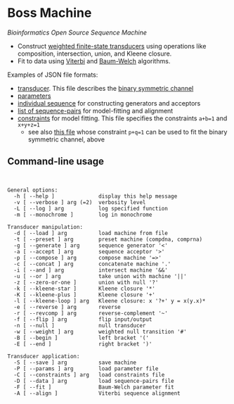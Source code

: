 # Boss Machine
*Bioinformatics Open Source Sequence Machine*

- Construct [weighted finite-state transducers](https://en.wikipedia.org/wiki/Finite-state_transducer) using operations like composition, intersection, union, and Kleene closure.
- Fit to data using [Viterbi](https://en.wikipedia.org/wiki/Viterbi_algorithm) and [Baum-Welch](https://en.wikipedia.org/wiki/Baum%E2%80%93Welch_algorithm) algorithms.

Examples of JSON file formats:

- [transducer](https://github.com/ihh/bossmachine/blob/master/t/machine/bitnoise.json). This file describes the [binary symmetric channel](https://en.wikipedia.org/wiki/Binary_symmetric_channel)
- [parameters](https://github.com/ihh/bossmachine/blob/master/t/io/params.json)
- [individual sequence](https://github.com/ihh/bossmachine/blob/master/t/io/seqAGC.json) for constructing generators and acceptors
- [list of sequence-pairs](https://github.com/ihh/bossmachine/blob/master/t/io/seqpairlist.json) for model-fitting and alignment
- [constraints](https://github.com/ihh/bossmachine/blob/master/t/io/constraints.json) for model fitting. This file specifies the constraints `a+b=1` and `x+y+z=1`
	- see also [this file](https://github.com/ihh/bossmachine/blob/master/t/io/pqcons.json) whose constraint `p+q=1` can be used to fit the binary symmetric channel, above

## Command-line usage

<pre><code>

General options:
  -h [ --help ]              display this help message
  -v [ --verbose ] arg (=2)  verbosity level
  -L [ --log ] arg           log specified function
  -m [ --monochrome ]        log in monochrome

Transducer manipulation:
  -d [ --load ] arg          load machine from file
  -t [ --preset ] arg        preset machine (compdna, comprna)
  -g [ --generate ] arg      sequence generator '&lt;'
  -a [ --accept ] arg        sequence acceptor '&gt;'
  -p [ --compose ] arg       compose machine '=&gt;'
  -c [ --concat ] arg        concatenate machine '.'
  -i [ --and ] arg           intersect machine '&&'
  -u [ --or ] arg            take union with machine '||'
  -z [ --zero-or-one ]       union with null '?'
  -k [ --kleene-star ]       Kleene closure '*'
  -K [ --kleene-plus ]       Kleene closure '+'
  -l [ --kleene-loop ] arg   Kleene closure: x '?+' y = x(y.x)*
  -e [ --reverse ] arg       reverse
  -r [ --revcomp ] arg       reverse-complement '~'
  -f [ --flip ] arg          flip input/output
  -n [ --null ]              null transducer
  -w [ --weight ] arg        weighted null transition '#'
  -B [ --begin ]             left bracket '('
  -E [ --end ]               right bracket ')'

Transducer application:
  -S [ --save ] arg          save machine
  -P [ --params ] arg        load parameter file
  -C [ --constraints ] arg   load constraints file
  -D [ --data ] arg          load sequence-pairs file
  -F [ --fit ]               Baum-Welch parameter fit
  -A [ --align ]             Viterbi sequence alignment

</code></pre>
